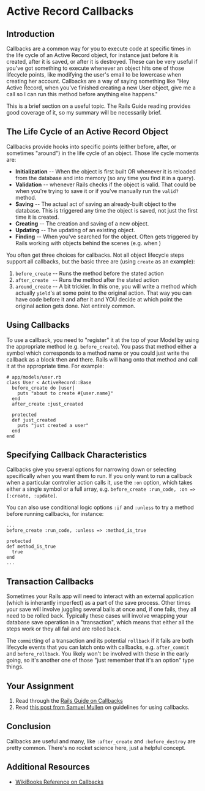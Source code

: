 # Active Record Callbacks

## Introduction

Callbacks are a common way for you to execute code at specific times in the life cycle of an Active Record object, for instance just before it is created, after it is saved, or after it is destroyed.  These can be very useful if you've got something to execute whenever an object hits one of those lifecycle points, like modifying the user's email to be lowercase when creating her account.  Callbacks are a way of saying something like "Hey Active Record, when you've finished creating a new User object, give me a call so I can run this method before anything else happens."

This is a brief section on a useful topic.  The Rails Guide reading provides good coverage of it, so my summary will be necessarily brief.

## The Life Cycle of an Active Record Object

Callbacks provide hooks into specific points (either before, after, or sometimes "around") in the life cycle of an object.  Those life cycle moments are:

* **Initialization** -- When the object is first built OR whenever it is reloaded from the database and into memory (so any time you find it in a query).
* **Validation** -- whenever Rails checks if the object is valid.  That could be when you're trying to save it or if you've manually run the `valid?` method.
* **Saving** -- The actual act of saving an already-built object to the database.  This is triggered any time the object is saved, not just the first time it is created.
* **Creating** -- The creation and saving of a new object.
* **Updating** -- The updating of an existing object.
* **Finding** -- When you've searched for the object.  Often gets triggered by Rails working with objects behind the scenes (e.g. when )

You often get three choices for callbacks.  Not all object lifecycle steps support all callbacks, but the basic three are (using `create` as an example):

1. `before_create` -- Runs the method before the stated action
2. `after_create ` -- Runs the method after the stated action
3. `around_create` -- A bit trickier.  In this one, you will write a method which actually `yield`'s at some point to the original action.  That way you can have code before it and after it and YOU decide at which point the original action gets done.  Not entirely common.

## Using Callbacks

To use a callback, you need to "register" it at the top of your Model by using the appropriate method (e.g. `before_create`).  You pass that method either a symbol which corresponds to a method name or you could just write the callback as a block then and there.  Rails will hang onto that method and call it at the appropriate time.  For example:

    # app/models/user.rb
    class User < ActiveRecord::Base
      before_create do |user|
        puts "about to create #{user.name}"
      end
      after_create :just_created

      protected
      def just_created
        puts "just created a user"
      end
    end

## Specifying Callback Characteristics

Callbacks give you several options for narrowing down or selecting specifically when you want them to run.  If you only want to run a callback when a particular controller action calls it, use the `:on` option, which takes either a single symbol or a full array, e.g. `before_create :run_code, :on => [:create, :update]`. 

You can also use conditional logic options `:if` and `:unless` to try a method before running callbacks, for instance:

    ...
    before_create :run_code, :unless => :method_is_true

    protected
    def method_is_true
      true
    end
    ...

## Transaction Callbacks

Sometimes your Rails app will need to interact with an external application (which is inherantly imperfect) as a part of the save process.  Other times your save will involve juggling several balls at once and, if one fails, they all need to be rolled back.  Typically these cases will involve wrapping your database save operation in a "transaction", which means that either all the steps work or they all fail and are rolled back.

The `commit`ting of a transaction and its potential `rollback` if it fails are both lifecycle events that you can latch onto with callbacks, e.g. `after_commit` and `before_rollback`.  You likely won't be involved with these in the early going, so it's another one of those "just remember that it's an option" type things.

## Your Assignment

1. Read through the [Rails Guide on Callbacks](http://guides.rubyonrails.org/active_record_callbacks.html)
2. Read [this post from Samuel Mullen](http://samuelmullen.com/2012/01/guidelines-for-using-activerecord-callbacks/) on guidelines for using callbacks.

## Conclusion

Callbacks are useful and many, like `:after_create` and `:before_destroy` are pretty common.  There's no rocket science here, just a helpful concept.

## Additional Resources

* [WikiBooks Reference on Callbacks](http://en.wikibooks.org/wiki/Ruby_on_Rails/ActiveRecord/Callbacks)